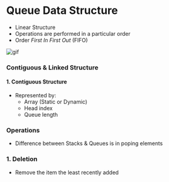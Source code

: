 # Queue Data Structure
- Linear Structure
- Operations are performed in a particular order
- Order *First In First Out* (FIFO)


![gif](https://i1.faceprep.in/Companies-1/queue-operations.gif)

### Contiguous & Linked Structure
#### 1. Contiguous Structure
- Represented by:
	- Array (Static or Dynamic)
	- Head index
	- Queue length

### Operations
- Difference between Stacks & Queues is in poping elements

### 1. Deletion
- Remove the item the least recently added


